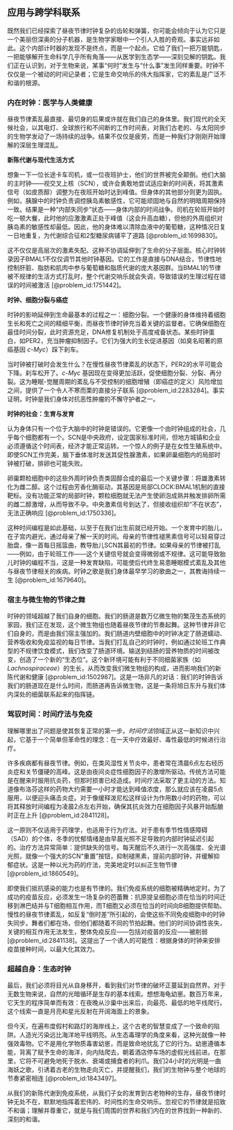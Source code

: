 ## 应用与跨学科联系

既然我们已经探索了昼夜节律时钟复杂的齿轮和弹簧，你可能会倾向于认为它只是一个美丽但深奥的分子机器，是生物学家眼中一个引人入胜的奇观。事实远非如此。这个内部计时器的发现不是终点，而是一个起点。它给了我们一把万能钥匙，一把能够解开生命科学几乎所有角落——从医学到生态学——深刻见解的钥匙。我们正在认识到，对于生物来说，某事“何时”发生与“什么事”发生同样重要。时钟不仅仅是一个被动的时间记录者；它是生命交响乐的伟大指挥家，它的紊乱是广泛不和谐的根源。

### 内在时钟：医学与人类健康

昼夜节律紊乱最直接、最切身的后果或许就在我们自己的身体里。我们现代的全天候社会，以其电灯、全球旅行和不间断的工作时间表，对我们古老的、与太阳同步的生物学发动了一场持续的战争。结果不仅仅是疲劳，而是一种我们才刚刚开始理解的深层生理混乱。

**新陈代谢与现代生活方式**

想象一下一位长途卡车司机，或一位夜班护士，他们的世界被完全颠倒。他们大脑的主时钟——视交叉上核（SCN），或许会勇敢地尝试适应新的时间表，将其激素信号（如皮质醇）调整为在夜班开始时达到峰值。但身体的其他部分则更为固执。例如，胰腺中的时钟负责调控胰岛素敏感性，它可能顽固地与自然的明暗周期保持一致。结果是一种“内部失同步”状态——身体内部的时间战争。司机在轮班开始时吃一顿大餐，此时他的应激激素正处于峰值（这会升高血糖），但他的外周组织对胰岛素的敏感性却最低。因此，他的身体难以清除血液中的葡萄糖，这种情况日复一日地重复，为代谢综合征和2型糖尿病铺平了道路 [@problem_id:1699830]。

这不仅仅是高层次的激素失配。这种不协调延伸到了生命的分子层面。核心时钟转录因子BMAL1不仅仅调节其他时钟基因。它的工作是直接与DNA结合，节律性地控制肝脏、脂肪和肌肉中参与葡萄糖和脂质代谢的庞大基因群。当BMAL1的节律被不规律的生活方式打乱时，整个代谢交响乐就会失调，导致错误的生理过程在错误的时间被激活 [@problem_id:1751442]。

**时钟、细胞分裂与癌症**

时钟的影响延伸到生命最基本的过程之一：细胞分裂。一个健康的身体维持着细胞生长和死亡之间的精细平衡，而昼夜节律时钟充当着关键的监督者。它确保细胞在最佳时间分裂，此时资源充足，DNA修复机制处于高度戒备状态。某些时钟蛋白，如PER2，充当肿瘤抑制因子。它们为强大的生长促进基因（如臭名昭著的原癌基因 *c-Myc*）踩下刹车。

当时钟被打破时会发生什么？在慢性昼夜节律紊乱的状态下，PER2的水平可能会下降。刹车松开了。*c-Myc* 基因现在变得更加活跃，促使细胞分裂、分裂、再分裂。这为睡眠-觉醒周期的紊乱与不受控制的细胞增殖（即癌症的定义）风险增加之间，提供了一个令人不寒而栗的直接分子联系 [@problem_id:2283284]。事实证明，时钟是我们身体对抗恶性肿瘤的不懈守护者之一。

**时钟的社会：生育与发育**

认为身体只有一个位于大脑中的时钟是错误的。它更像一个由时钟组成的社会，几乎每个细胞都有一个。SCN是中央政府，设定国家标准时间，但地方城镇和企业必须遵循这个时间表，经济才能正常运转。一个惊人的例子是在女性生殖系统中。即使SCN工作完美，脑下垂体准时发送其促性腺激素，如果卵巢细胞内的局部时钟被打破，排卵也可能失败。

卵巢颗粒细胞中的这些外周时钟负责类固醇合成的最后一个关键步骤：将雄激素转化为雌二醇。这个过程由芳香化酶驱动，其基因是局部CLOCK:BMAL1机制的直接靶标。没有功能正常的局部时钟，颗粒细胞就无法产生使卵泡成熟并触发排卵所需的雌二醇激增，从而导致不孕。中央激素信号到达了，但接收组织却“不在状态”，无法正确响应 [@problem_id:1750336]。

这种时间编程是如此基础，以至于在我们出生前就已经开始。一个发育中的胎儿，在子宫内避光，通过母亲了解一天的时间。母亲的节律性褪黑素信号可以轻易穿过胎盘，像一首每日摇篮曲，教导胎儿SCN其最初的节律。如果母亲的节律被打乱——例如，由于轮班工作——这个关键信号就会变得微弱或不规律。这可能导致胎儿时钟的编程不当，这是一种发育缺陷，可能使后代终生易患睡眠模式紊乱及其他与昼夜节律相关的疾病。时钟之歌是我们身体最早学习的歌曲之一，其教诲持续一生 [@problem_id:1679640]。

### 宿主与微生物的节律之舞

时钟的领域超越了我们自身的细胞。我们的肠道是数万亿微生物的繁茂生态系统的家园，我们正在发现，这个微生物组也随着昼夜节律的节奏起舞。这种节律并非它们自身的，而是由我们宿主强加的。我们肠道内壁细胞中的时钟决定了肠道蠕动、营养吸收和免疫监视的每日节律。当我们打乱自己的时钟时，例如通过轮班工作典型的不规律饮食模式，我们改变了肠道环境。输送到结肠的营养物质的时间被改变，创造了一个新的“生态位”。这个新环境可能有利于不同细菌家族（如*Lachnospiraceae*）的生长，从而改变我们微生物组的构成，进而影响我们的新陈代谢和健康 [@problem_id:1502987]。这是一场非凡的对话：我们的时钟告诉我们的肠道现在是什么时间，而肠道再告诉微生物，这是一条将旭日东升与我们体内深处的细菌联系起来的指挥链。

### 驾驭时间：时间疗法与免疫

理解哪里出了问题是使其恢复正常的第一步。*时间疗法*领域正从这一新知识中兴起，它基于一个简单但革命性的理念：在一天中疗效最好、毒性最低的时候进行治疗。

许多疾病都有昼夜节律。例如，在类风湿性关节炎中，患者常在清晨6点左右经历炎症和关节僵硬的高峰。这是由夜间炎症性细胞因子的激增所驱动。传统方法可能是在醒来时服用抗炎药，但那时损害已经造成。时间疗法采取了更主动的方法。知道像布洛芬这样的药物大约需要一小时才能达到峰值浓度，那么就应该在凌晨5点服用，以便迎头痛击炎症。对于像缓释泼尼松这样设计为作用数小时的药物，可以将其释放时间编程为凌晨2点左右开始，确保其抗炎效力在细胞因子风暴开始酝酿时正在上升 [@problem_id:2841128]。

这一原则不仅适用于药理学，也适用于行为疗法。对于患有季节性情感障碍（SAD）的个体，冬季的忧郁情绪是由早晨光照不足导致的内部时钟延迟引起的。治疗方法异常简单：提供缺失的信号。每天醒后不久进行一次高强度、全光谱光照，就像一个强大的SCN“重置”按钮，抑制褪黑素，提前内部时钟，并缓解抑郁症状。这是一种以光为药的疗法，完美地定时以纠正生物节律 [@problem_id:1860549]。

即使我们抵抗感染的能力也是有节律的。我们免疫系统的细胞被精确地定时。为了成功的疫苗反应，必须发生一场复杂的芭蕾舞：抗原提呈细胞必须在恰当的时间迁移到淋巴结并与T细胞相互作用，而T细胞又必须在恰当的时间向B细胞提供帮助。慢性的昼夜节律紊乱，如反复“倒时差”所引起的，会使这些不同免疫细胞中的时钟失同步。舞者们都在场，但他们都随着不同的节拍起舞。他们的时间协调性丧失，关键的相互作用无法发生，整体免疫反应——包括对疫苗的反应——被削弱 [@problem_id:2841138]。这提出了一个诱人的可能性：根据身体的时钟来安排疫苗接种时间，以最大化其效力。

### 超越自身：生态时钟

最后，我们必须将目光从自身移开，看到我们对节律的破坏正蔓延到自然界。对于无数生物来说，自然的光暗循环是生存的基本线索。想想海龟幼崽。数百万年来，它天生的程序简单而有效：在夜晚从沙巢中出来后，向最亮、最低的地平线爬行。这个线索一直是月亮和星光反射在开阔海面上的景象。

但今天，在遍布度假村和路灯的海岸线上，这个古老的智慧变成了一个致命的陷阱。人造光污染远比海洋地平线明亮。从生态毒理学的角度来看，这种光就像一种强效毒物。它不是用化学物质毒害幼崽，而是致命地扰乱了它的行为。幼崽遵循本能，背离了赋予生命的海洋，向内陆爬去，朝着酒店停车场的虚假光线前进。在那里，它将不可避免地死于脱水、衰竭或捕食者的利爪。我们24小时的光明是一曲海妖之歌，引诱着古老的生物走向灭亡，并提醒我们，我们的生物钟与整个地球的节奏紧密相连 [@problem_id:1843497]。

从我们的新陈代谢到免疫系统，从我们子女的发育到古老物种的生存，昼夜节律时钟无处不在，默默地指挥着宏伟的、时间性的生命交响乐。忽视它的节律就是招致不和谐；理解并尊重它，就是与我们周围的世界和我们内在的世界找到一种新的、深刻的和谐。